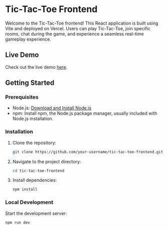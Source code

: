 # Tic-Tac-Toe Frontend

Welcome to the Tic-Tac-Toe frontend! This React application is built using Vite and deployed on Vercel. Users can play Tic-Tac-Toe, join specific rooms, chat during the game, and experience a seamless real-time gameplay experience.

## Live Demo

Check out the live demo [here](https://tic-tac-client.vercel.app/).

## Getting Started

### Prerequisites

- Node.js: [Download and Install Node.js](https://nodejs.org/)
- npm: Install npm, the Node.js package manager, usually included with Node.js installation.

### Installation

1. Clone the repository:

    ```bash
    git clone https://github.com/your-username/tic-tac-toe-frontend.git
    ```

2. Navigate to the project directory:

    ```bash
    cd tic-tac-toe-frontend
    ```

3. Install dependencies:

    ```bash
    npm install
    ```

### Local Development

Start the development server:

```bash
npm run dev

